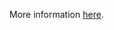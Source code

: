 More information [here](https://docs.prismacloud.io/en/enterprise-edition/policy-reference/kubernetes-policies/kubernetes-policy-index/ensure-that-the-terminated-pod-gc-threshold-argument-is-set-as-appropriate).
